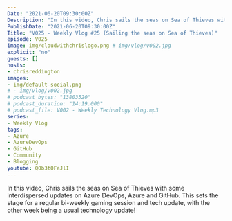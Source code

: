 ```yaml
---
Date: "2021-06-20T09:30:00Z"
Description: "In this video, Chris sails the seas on Sea of Thieves with some interdispersed updates on Azure DevOps, Azure and GitHub. This sets the stage for a regular bi-weekly gaming session and tech update, with the other week being a usual technology update!"
PublishDate: "2021-06-20T09:30:00Z"
Title: "V025 - Weekly Vlog #25 (Sailing the seas on Sea of Thieves)"
episode: V025
image: img/cloudwithchrislogo.png # img/vlog/v002.jpg
explicit: "no"
guests: []
hosts:
- chrisreddington
images:
- img/default-social.png
# - img/vlog/v002.jpg
# podcast_bytes: "13803520"
# podcast_duration: "14:19.000"
# podcast_file: V002 - Weekly Technology Vlog.mp3
series:
- Weekly Vlog
tags:
- Azure
- AzureDevOps
- GitHub
- Community
- Blogging
youtube: Q0b3tOFeJlI
---
```

In this video, Chris sails the seas on Sea of Thieves with some interdispersed updates on Azure DevOps, Azure and GitHub. This sets the stage for a regular bi-weekly gaming session and tech update, with the other week being a usual technology update!
